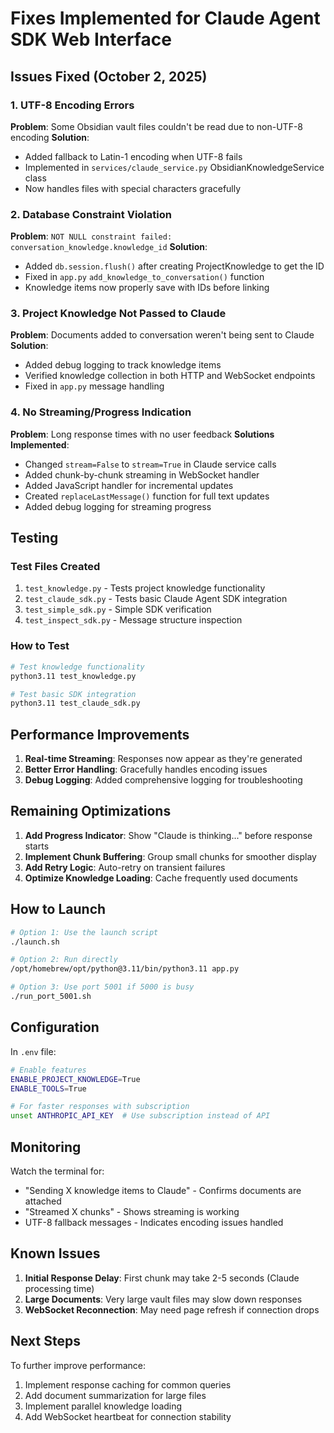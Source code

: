 # Fixes Implemented for Claude Agent SDK Web Interface

## Issues Fixed (October 2, 2025)

### 1. UTF-8 Encoding Errors
**Problem**: Some Obsidian vault files couldn't be read due to non-UTF-8 encoding
**Solution**:
- Added fallback to Latin-1 encoding when UTF-8 fails
- Implemented in `services/claude_service.py` ObsidianKnowledgeService class
- Now handles files with special characters gracefully

### 2. Database Constraint Violation
**Problem**: `NOT NULL constraint failed: conversation_knowledge.knowledge_id`
**Solution**:
- Added `db.session.flush()` after creating ProjectKnowledge to get the ID
- Fixed in `app.py` `add_knowledge_to_conversation()` function
- Knowledge items now properly save with IDs before linking

### 3. Project Knowledge Not Passed to Claude
**Problem**: Documents added to conversation weren't being sent to Claude
**Solution**:
- Added debug logging to track knowledge items
- Verified knowledge collection in both HTTP and WebSocket endpoints
- Fixed in `app.py` message handling

### 4. No Streaming/Progress Indication
**Problem**: Long response times with no user feedback
**Solutions Implemented**:
- Changed `stream=False` to `stream=True` in Claude service calls
- Added chunk-by-chunk streaming in WebSocket handler
- Added JavaScript handler for incremental updates
- Created `replaceLastMessage()` function for full text updates
- Added debug logging for streaming progress

## Testing

### Test Files Created
1. `test_knowledge.py` - Tests project knowledge functionality
2. `test_claude_sdk.py` - Tests basic Claude Agent SDK integration
3. `test_simple_sdk.py` - Simple SDK verification
4. `test_inspect_sdk.py` - Message structure inspection

### How to Test
```bash
# Test knowledge functionality
python3.11 test_knowledge.py

# Test basic SDK integration
python3.11 test_claude_sdk.py
```

## Performance Improvements

1. **Real-time Streaming**: Responses now appear as they're generated
2. **Better Error Handling**: Gracefully handles encoding issues
3. **Debug Logging**: Added comprehensive logging for troubleshooting

## Remaining Optimizations

1. **Add Progress Indicator**: Show "Claude is thinking..." before response starts
2. **Implement Chunk Buffering**: Group small chunks for smoother display
3. **Add Retry Logic**: Auto-retry on transient failures
4. **Optimize Knowledge Loading**: Cache frequently used documents

## How to Launch

```bash
# Option 1: Use the launch script
./launch.sh

# Option 2: Run directly
/opt/homebrew/opt/python@3.11/bin/python3.11 app.py

# Option 3: Use port 5001 if 5000 is busy
./run_port_5001.sh
```

## Configuration

In `.env` file:
```bash
# Enable features
ENABLE_PROJECT_KNOWLEDGE=True
ENABLE_TOOLS=True

# For faster responses with subscription
unset ANTHROPIC_API_KEY  # Use subscription instead of API
```

## Monitoring

Watch the terminal for:
- "Sending X knowledge items to Claude" - Confirms documents are attached
- "Streamed X chunks" - Shows streaming is working
- UTF-8 fallback messages - Indicates encoding issues handled

## Known Issues

1. **Initial Response Delay**: First chunk may take 2-5 seconds (Claude processing time)
2. **Large Documents**: Very large vault files may slow down responses
3. **WebSocket Reconnection**: May need page refresh if connection drops

## Next Steps

To further improve performance:
1. Implement response caching for common queries
2. Add document summarization for large files
3. Implement parallel knowledge loading
4. Add WebSocket heartbeat for connection stability